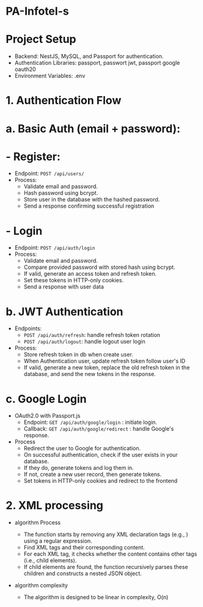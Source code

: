 # PA-Infotel-s

# Project Setup

- Backend: NestJS, MySQL, and Passport for authentication.
- Authentication Libraries: passport, passwort jwt, passport google oauth20
- Environment Variables: .env

# 1. Authentication Flow

# a. Basic Auth (email + password):

# - Register:

- Endpoint: `POST /api/users/`
- Process:
  - Validate email and password.
  - Hash password using bcrypt.
  - Store user in the database with the hashed password.
  - Send a response confirming successful registration

# - Login

- Endpoint: `POST /api/auth/login`
- Process:
  - Validate email and password.
  - Compare provided password with stored hash using bcrypt.
  - If valid, generate an access token and refresh token.
  - Set these tokens in HTTP-only cookies.
  - Send a response with user data

# b. JWT Authentication

- Endpoints:
  - `POST /api/auth/refresh`: handle refresh token rotation
  - `POST /api/auth/logout`: handle logout user login
- Process:
  - Store refresh token in db when create user.
  - When Authentication user, update refresh token follow user's ID
  - If valid, generate a new token, replace the old refresh token in the database, and send the new tokens in the response.

# c. Google Login

- OAuth2.0 with Passport.js
  - Endpoint: `GET /api/auth/google/login` : initiate login.
  - Callback: `GET /api/auth/google/redirect` : handle Google's response.
- Process
  - Redirect the user to Google for authentication.
  - On successful authentication, check if the user exists in your database.
  - If they do, generate tokens and log them in.
  - If not, create a new user record, then generate tokens.
  - Set tokens in HTTP-only cookies and redirect to the frontend

# 2. XML processing

- algorithm Process

  - The function starts by removing any XML declaration tags (e.g., <?xml ...?>) using a regular expression.
  - Find XML tags and their corresponding content.
  - For each XML tag, it checks whether the content contains other tags (i.e., child elements).
  - If child elements are found, the function recursively parses these children and constructs a nested JSON object.

- algorithm complexity
  - The algorithm is designed to be linear in complexity, O(n)
